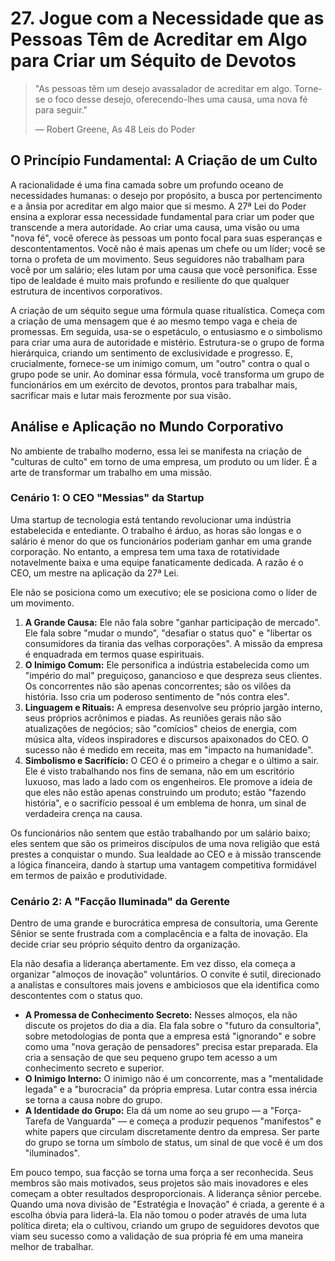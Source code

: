 # 27. Jogue com a Necessidade que as Pessoas Têm de Acreditar em Algo para Criar um Séquito de Devotos

> "As pessoas têm um desejo avassalador de acreditar em algo. Torne-se o foco desse desejo, oferecendo-lhes uma causa, uma nova fé para seguir."
> 
> — Robert Greene, As 48 Leis do Poder

## O Princípio Fundamental: A Criação de um Culto

A racionalidade é uma fina camada sobre um profundo oceano de necessidades humanas: o desejo por propósito, a busca por pertencimento e a ânsia por acreditar em algo maior que si mesmo. A 27ª Lei do Poder ensina a explorar essa necessidade fundamental para criar um poder que transcende a mera autoridade. Ao criar uma causa, uma visão ou uma "nova fé", você oferece às pessoas um ponto focal para suas esperanças e descontentamentos. Você não é mais apenas um chefe ou um líder; você se torna o profeta de um movimento. Seus seguidores não trabalham para você por um salário; eles lutam por uma causa que você personifica. Esse tipo de lealdade é muito mais profundo e resiliente do que qualquer estrutura de incentivos corporativos.

A criação de um séquito segue uma fórmula quase ritualística. Começa com a criação de uma mensagem que é ao mesmo tempo vaga e cheia de promessas. Em seguida, usa-se o espetáculo, o entusiasmo e o simbolismo para criar uma aura de autoridade e mistério. Estrutura-se o grupo de forma hierárquica, criando um sentimento de exclusividade e progresso. E, crucialmente, fornece-se um inimigo comum, um "outro" contra o qual o grupo pode se unir. Ao dominar essa fórmula, você transforma um grupo de funcionários em um exército de devotos, prontos para trabalhar mais, sacrificar mais e lutar mais ferozmente por sua visão.

## Análise e Aplicação no Mundo Corporativo

No ambiente de trabalho moderno, essa lei se manifesta na criação de "culturas de culto" em torno de uma empresa, um produto ou um líder. É a arte de transformar um trabalho em uma missão.

### Cenário 1: O CEO "Messias" da Startup

Uma startup de tecnologia está tentando revolucionar uma indústria estabelecida e entediante. O trabalho é árduo, as horas são longas e o salário é menor do que os funcionários poderiam ganhar em uma grande corporação. No entanto, a empresa tem uma taxa de rotatividade notavelmente baixa e uma equipe fanaticamente dedicada. A razão é o CEO, um mestre na aplicação da 27ª Lei.

Ele não se posiciona como um executivo; ele se posiciona como o líder de um movimento.

1.  **A Grande Causa:** Ele não fala sobre "ganhar participação de mercado". Ele fala sobre "mudar o mundo", "desafiar o status quo" e "libertar os consumidores da tirania das velhas corporações". A missão da empresa é enquadrada em termos quase espirituais.
2.  **O Inimigo Comum:** Ele personifica a indústria estabelecida como um "império do mal" preguiçoso, ganancioso e que despreza seus clientes. Os concorrentes não são apenas concorrentes; são os vilões da história. Isso cria um poderoso sentimento de "nós contra eles".
3.  **Linguagem e Rituais:** A empresa desenvolve seu próprio jargão interno, seus próprios acrônimos e piadas. As reuniões gerais não são atualizações de negócios; são "comícios" cheios de energia, com música alta, vídeos inspiradores e discursos apaixonados do CEO. O sucesso não é medido em receita, mas em "impacto na humanidade".
4.  **Simbolismo e Sacrifício:** O CEO é o primeiro a chegar e o último a sair. Ele é visto trabalhando nos fins de semana, não em um escritório luxuoso, mas lado a lado com os engenheiros. Ele promove a ideia de que eles não estão apenas construindo um produto; estão "fazendo história", e o sacrifício pessoal é um emblema de honra, um sinal de verdadeira crença na causa.

Os funcionários não sentem que estão trabalhando por um salário baixo; eles sentem que são os primeiros discípulos de uma nova religião que está prestes a conquistar o mundo. Sua lealdade ao CEO e à missão transcende a lógica financeira, dando à startup uma vantagem competitiva formidável em termos de paixão e produtividade.

### Cenário 2: A "Facção Iluminada" da Gerente

Dentro de uma grande e burocrática empresa de consultoria, uma Gerente Sênior se sente frustrada com a complacência e a falta de inovação. Ela decide criar seu próprio séquito dentro da organização.

Ela não desafia a liderança abertamente. Em vez disso, ela começa a organizar "almoços de inovação" voluntários. O convite é sutil, direcionado a analistas e consultores mais jovens e ambiciosos que ela identifica como descontentes com o status quo.

*   **A Promessa de Conhecimento Secreto:** Nesses almoços, ela não discute os projetos do dia a dia. Ela fala sobre o "futuro da consultoria", sobre metodologias de ponta que a empresa está "ignorando" e sobre como uma "nova geração de pensadores" precisa estar preparada. Ela cria a sensação de que seu pequeno grupo tem acesso a um conhecimento secreto e superior.
*   **O Inimigo Interno:** O inimigo não é um concorrente, mas a "mentalidade legada" e a "burocracia" da própria empresa. Lutar contra essa inércia se torna a causa nobre do grupo.
*   **A Identidade do Grupo:** Ela dá um nome ao seu grupo — a "Força-Tarefa de Vanguarda" — e começa a produzir pequenos "manifestos" e white papers que circulam discretamente dentro da empresa. Ser parte do grupo se torna um símbolo de status, um sinal de que você é um dos "iluminados".

Em pouco tempo, sua facção se torna uma força a ser reconhecida. Seus membros são mais motivados, seus projetos são mais inovadores e eles começam a obter resultados desproporcionais. A liderança sênior percebe. Quando uma nova divisão de "Estratégia e Inovação" é criada, a gerente é a escolha óbvia para liderá-la. Ela não tomou o poder através de uma luta política direta; ela o cultivou, criando um grupo de seguidores devotos que viam seu sucesso como a validação de sua própria fé em uma maneira melhor de trabalhar.
